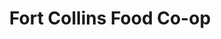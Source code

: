 ---
title: "Fort Collins Food Co-op"
url: /fort-collins/fort-collins-food-co-op/
shop: supermarket
---